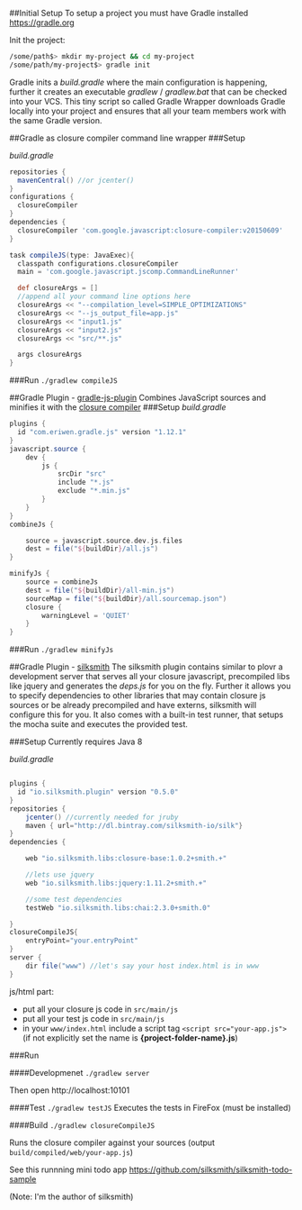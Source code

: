 ##Initial Setup
To setup a project you must have Gradle installed https://gradle.org

Init the project:
```bash
/some/path$> mkdir my-project && cd my-project
/some/path/my-project$> gradle init
```
Gradle inits a _build.gradle_ where the main configuration is happening, further it creates an executable _gradlew_ / _gradlew.bat_ that can be checked into your VCS. This tiny script so called Gradle Wrapper downloads Gradle locally into your project and ensures that all your team members work with the same Gradle version.

##Gradle as closure compiler command line wrapper
###Setup

*build.gradle*

```gradle
repositories {
  mavenCentral() //or jcenter()
}
configurations {
  closureCompiler
}
dependencies {
  closureCompiler 'com.google.javascript:closure-compiler:v20150609'
}

task compileJS(type: JavaExec){
  classpath configurations.closureCompiler
  main = 'com.google.javascript.jscomp.CommandLineRunner'

  def closureArgs = []
  //append all your command line options here
  closureArgs << "--compilation_level=SIMPLE_OPTIMIZATIONS"
  closureArgs << "--js_output_file=app.js"
  closureArgs << "input1.js"
  closureArgs << "input2.js"
  closureArgs << "src/**.js"

  args closureArgs
}
```
###Run
```./gradlew compileJS```

##Gradle Plugin - [gradle-js-plugin](http://eriwen.github.io/gradle-js-plugin/)
Combines JavaScript sources and minifies it with the [closure compiler](https://github.com/eriwen/gradle-js-plugin#minifyjs-uses-the-google-closure-compiler)
###Setup
*build.gradle*
```gradle
plugins {
  id "com.eriwen.gradle.js" version "1.12.1"
}
javascript.source {
    dev {
        js {
            srcDir "src"
            include "*.js"
            exclude "*.min.js"
        }
    }
}
combineJs {

    source = javascript.source.dev.js.files
    dest = file("${buildDir}/all.js")
}

minifyJs {
    source = combineJs
    dest = file("${buildDir}/all-min.js")
    sourceMap = file("${buildDir}/all.sourcemap.json")
    closure {
        warningLevel = 'QUIET'
    }
}
```
###Run
```./gradlew minifyJs```

##Gradle Plugin - [silksmith](http://silksmith.io/)
The silksmith plugin contains similar to plovr a development server that serves all your closure javascript, precompiled libs like jquery and generates the _deps.js_ for you on the fly. Further it allows you to specify dependencies to other libraries that may contain closure js sources or be already precompiled and have externs, silksmith will configure this for you. It also comes with a built-in test runner, that setups the mocha suite and executes the provided test.

###Setup
Currently requires Java 8

*build.gradle*
```gradle

plugins {
  id "io.silksmith.plugin" version "0.5.0"
}
repositories {
    jcenter() //currently needed for jruby
    maven { url="http://dl.bintray.com/silksmith-io/silk"}
}
dependencies {

    web "io.silksmith.libs:closure-base:1.0.2+smith.+"

    //lets use jquery
    web "io.silksmith.libs:jquery:1.11.2+smith.+"

    //some test dependencies
    testWeb "io.silksmith.libs:chai:2.3.0+smith.0"

}
closureCompileJS{
    entryPoint="your.entryPoint"
}
server {
    dir file("www") //let's say your host index.html is in www
}
```
js/html part:
- put all your closure js code in ```src/main/js```
- put all your test js code in ```src/main/js```
- in your ```www/index.html``` include a script tag ```<script src="your-app.js">``` (if not explicitly set the name is  **{project-folder-name}.js**)

###Run

####Developmenet
```./gradlew server```

Then open http://localhost:10101

####Test
```./gradlew testJS```
Executes the tests in FireFox (must be installed)

####Build
```./gradlew closureCompileJS```

Runs the closure compiler against your sources (output ```build/compiled/web/your-app.js```)

See this runnning mini todo app https://github.com/silksmith/silksmith-todo-sample

(Note: I'm the author of silksmith)
